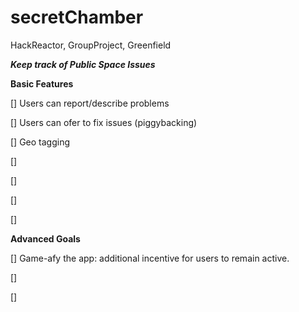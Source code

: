 # secretChamber
HackReactor, GroupProject, Greenfield 

_______Keep track of Public Space Issues_______

__Basic Features__

[] Users can report/describe problems

[] Users can ofer to fix issues (piggybacking) 

[] Geo tagging

[] 

[]

[]

[]

__Advanced Goals__

[] Game-afy the app: additional incentive for users to remain active.

[]

[]
